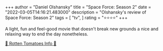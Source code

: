 +++
author = "Daniel Olshansky"
title = "Space Force: Season 2"
date = "2022-03-05T14:16:21.483000"
description = "Olshansky's review of Space Force: Season 2"
tags = [
    "tv",
]
rating = "⭐⭐⭐⭐"
+++

A light, fun and feel-good movie that doesn't break new grounds a nice and relaxing way to end the day nonetheless.

[🍅 Rotten Tomatoes Info 🍅](https://www.rottentomatoes.com//tv/space_force/s02)